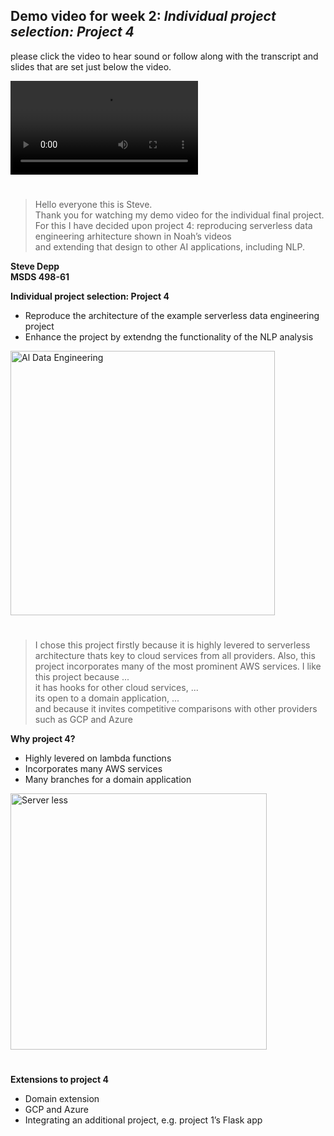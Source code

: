 ## Demo video for week 2: *Individual project selection: Project 4*     

please click the video to hear sound or follow along with the transcript and slides that are set just below the video.

![demo](https://user-images.githubusercontent.com/38410965/112028893-0c2d5580-8b0f-11eb-8380-328735506cd6.mp4)

#

> Hello everyone this is Steve.  
Thank you for watching my demo video for the individual final project.  
For this I have decided upon project 4: reproducing serverless data engineering arhitecture shown in Noah’s videos  
and extending that design to other AI applications, including NLP.

**Steve Depp  
MSDS 498-61**

**Individual project selection: Project 4**

-	Reproduce the architecture of the example serverless data engineering project
-	Enhance the project by extendng the functionality of the NLP analysis

<img width="423" alt="Al Data Engineering" src="https://user-images.githubusercontent.com/38410965/115942462-6441d980-a478-11eb-9247-c7a2bf73f6bb.png">

#

> I chose this project firstly because it is highly levered to serverless architecture thats key to cloud services from all providers.
Also, this project incorporates many of the most prominent AWS services.
I like this project because ...   
it has hooks for other cloud services, ...  
its open to a domain application, ...   
and because it invites competitive comparisons with other providers such as GCP and Azure

**Why project 4?**

-	Highly levered on lambda functions
-	Incorporates many AWS services
-	Many branches for a domain application 

<img width="410" alt="Server less" src="https://user-images.githubusercontent.com/38410965/115942525-b1be4680-a478-11eb-9b76-dec8af40b489.png">

#

>

**Extensions to project 4**

-	Domain extension
-	GCP and Azure
-	Integrating an additional project, e.g. project 1’s Flask app

